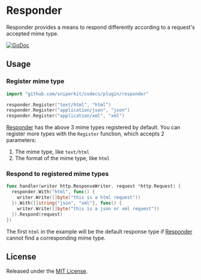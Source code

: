 # Responder

Responder provides a means to respond differently according to a request's accepted mime type.

[![GoDoc](https://godoc.org/github.com/sniperkit/codecs/plugin/responder?status.svg)](https://godoc.org/github.com/sniperkit/codecs/plugin/responder)

## Usage

### Register mime type

```go
import "github.com/sniperkit/codecs/plugin/responder"

responder.Register("text/html", "html")
responder.Register("application/json", "json")
responder.Register("application/xml", "xml")
```

[Responder](https://github.com/sniperkit/codecs/plugin/responder) has the above 3 mime types registered by default. You can register more types with the `Register` function, which accepts 2 parameters:

1. The mime type, like `text/html`
2. The format of the mime type, like `html`

### Respond to registered mime types

```go
func handler(writer http.ResponseWriter, request *http.Request) {
  responder.With("html", func() {
    writer.Write([]byte("this is a html request"))
  }).With([]string{"json", "xml"}, func() {
    writer.Write([]byte("this is a json or xml request"))
  }).Respond(request)
})
```

The first `html` in the example will be the default response type if [Responder](https://github.com/sniperkit/codecs/plugin/responder) cannot find a corresponding mime type.

## License

Released under the [MIT License](http://opensource.org/licenses/MIT).
